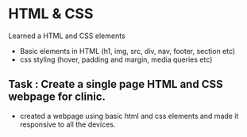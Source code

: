 # HTML & CSS
Learned a HTML and CSS elements

- Basic elements in HTML (h1, img, src, div, nav, footer, section etc)
- css styling (hover, padding and margin, media queries etc)

## Task : Create a single page HTML and CSS webpage for clinic.
- created a webpage using basic html and css elements and made it responsive to all the devices.
